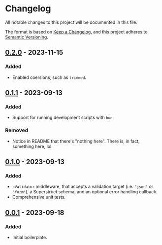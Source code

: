 # Changelog

All notable changes to this project will be documented in this file.

The format is based on [Keep a Changelog](https://keepachangelog.com/en/1.0.0/),
and this project adheres to [Semantic Versioning](https://semver.org/spec/v2.0.0.html).

## [0.2.0] - 2023-11-15

### Added

- Enabled coersions, such as `trimmed`.

## [0.1.1] - 2023-09-13

### Added

- Support for running development scripts with `bun`.

### Removed

- Notice in README that there's "nothing here". There is, in fact, something here, lol.

## [0.1.0] - 2023-09-13

### Added

- `sValidator` middleware, that accepts a validation target (i.e. `"json"` or `"form"`), a Superstruct schema, and an optional error handling callback.
- Comprehensive unit tests.

## [0.0.1] - 2023-09-18

### Added

- Initial boilerplate.

[0.2.0]: https://github.com/AverageHelper/hono-superstruct-validator/compare/v0.1.1...v0.2.0
[0.1.1]: https://github.com/AverageHelper/hono-superstruct-validator/compare/v0.1.0...v0.1.1
[0.1.0]: https://github.com/AverageHelper/hono-superstruct-validator/compare/v0.0.1...v0.1.0
[0.0.1]: https://github.com/AverageHelper/hono-superstruct-validator/releases/tag/v0.0.1
